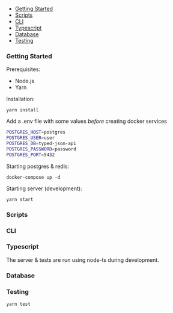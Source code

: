 - [Getting Started](#getting-started)
- [Scripts](#scripts)
- [CLI](#cli)
- [Typescript](#typescript)
- [Database](#database)
- [Testing](#testing)

### Getting Started

Prerequisites:
- Node.js
- Yarn

Installation:

```console
yarn install
```

Add a .env file with some values *before* creating docker services

```bash
POSTGRES_HOST=postgres
POSTGRES_USER=user
POSTGRES_DB=typed-json-api
POSTGRES_PASSWORD=password
POSTGRES_PORT=5432
```

Starting postgres & redis:

```console
docker-compose up -d
```

Starting server (development):

```console
yarn start
```

### Scripts

### CLI

### Typescript

The server & tests are run using node-ts during development. 

### Database

### Testing

```console
yarn test
```
